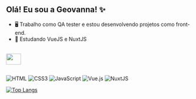 
## Olá! Eu sou a Geovanna! ✨

-  🖥️ Trabalho como QA tester e estou desenvolvendo projetos como front-end.
-  🌱 Estudando VueJS e NuxtJS

<div style="display: inline-block"><br>
  <img align="center" height="30" width="40" src="https://cdn.jsdelivr.net/gh/devicons/devicon@v2.14.0/devicon.min.css"/>
  
</div>

  ##

![HTML](https://img.shields.io/badge/HTML5-E34F26?style=for-the-badge&logo=html5&logoColor=white)
![CSS3](https://img.shields.io/badge/CSS3-1572B6?style=for-the-badge&logo=css3&logoColor=white)
![JavaScript](https://img.shields.io/badge/javascript-%23323330.svg?style=for-the-badge&logo=javascript&logoColor=%23F7DF1E)
![Vue.js](https://img.shields.io/badge/vuejs-%2335495e.svg?style=for-the-badge&logo=vuedotjs&logoColor=%234FC08D)
![NuxtJS](https://img.shields.io/badge/Nuxt-black?style=for-the-badge&logo=nuxt.js&logoColor=white)

[![Top Langs](https://github-readme-stats.vercel.app/api/top-langs/?username=geordtl&layout=compact&theme=dracula)](https://github.com/geordtl)
